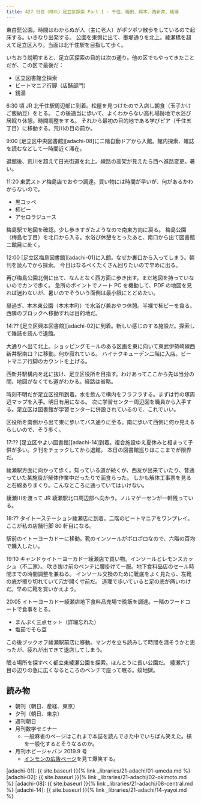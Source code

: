 ```yaml
---
title: 427 日目（晴れ）足立区探索 Part 1 - 千住、梅田、興本、西新井、綾瀬
---
```


東白髭公園。時間はわからぬが人（主に老人）がポツポツ散歩をしているので起床する。いきなり出発する。
公園を東側に出て、墨堤通りを北上。綾瀬橋を超えて足立区入り。当面は北千住駅を目指して歩く。

いちおう説明すると、足立区探索の目的は次の通り。他の区でもやってきたことだが、この区で最後だ：

* 区立図書館全探索
* ビートマニア行脚（店舗部門）
* 銭湯

6:30 頃 JR 北千住駅周辺部に到着。松屋を見つけたので入店し朝食（玉子かけご飯納豆）をとる。
この後適当に歩いて、よくわからない高札場跡地で水浴び居眠り休憩。時間調整をする。
それから最初の目的地である学びピア（千住五丁目）に移動する。荒川の目の前か。

9:00 [足立区中央図書館][adachi-08]に二階自動ドアから入館。館内探索、雑誌を読むなどして一時間近く滞在。

退館後、荒川を超えて日光街道を北上。線路の高架が見えたら西へ進路変更。暑い。

11:20 東武ストア梅島店でおやつ調達。買い物には時間が早いが、何があるかわからないので。

* 黒コッペ
* 柿ピー
* アセロラジュース

梅島駅で地図を確認。少し歩きすぎたようなので南東方向に戻る。
梅島公園（梅島七丁目）を北口から入る。水浴び休憩をとったあと、南口から出て図書館二館目に赴く。

12:00 [足立区梅島図書館][adachi-01]に入館。なぜか裏口から入ってしまう。朝刊を読んでから探索。
今日はなるべくたくさん回りたいので早めに出る。

再び梅島公園北側に出て、なんとなく西方面に歩き出す。まだ地図を持っていないのでカンで歩く。
急所のポイントでノート PC を機動して、PDF の地図を見れば迷わないが、暑いのでそういう面倒は最小限にとどめたい。

昼過ぎ、本木東公園（本木本町）で水浴び兼おやつ休憩。半裸で柿ピーを貪る。
西隣のブロックへ移動すれば目的地だ。

14:?? [足立区興本図書館][adachi-02]に到着。新しい感じのする施設だ。探索して雑誌を読んで退館。

大通りへ出て北上。ショッピングモールのある区画を東に向いて東武伊勢崎線西新井駅南口？に移動。何か寂れている。
ハイテクキューデン二階に入店。ビートマニア行脚のカウントを上げる。

西新井駅構内を北に抜け、足立区役所を目指す。わけあってここから先は当分の間、地図がなくても道がわかる。経路は省略。

時刻不明だが足立区役所到着。水を飲んで構内をフラフラする。まずは竹の塚周辺マップを入手。明日有用になる。
次に学習センター周辺図を職員から入手する。足立区は図書館が学習センターに併設されているので、これでいい。

区役所を南側から出て東に歩いてバス通りに至る。南に歩いて西側に何か見えるらしいので、そう歩く。

17:?? [足立区やよい図書館][adachi-14]到着。複合施設ゆえ夏休みと相まって子供が多い。夕刊をチェックしてから退館。
本日の図書館巡りはここまでが限界だ。

綾瀬駅方面に向かって歩く。知っている道が続くが、西友が出来ていたり、昔通っていた某施設が解体作業中だったりで面食らった。
しかも解体工事票を見ると石綿ありまくり。こんなところに通っていてはいけない。

綾瀬川を渡って JR 綾瀬駅北口周辺部へ向かう。ノルマゲーセンが一軒残っている。

18:?? タイトーステーション綾瀬店に到着。二階のビートマニアをワンプレイ。ここが私の店舗行脚 80 軒目になる。

駅前のイトーヨーカドーに移動。靴のインソールがボロボロなので、六階の百均で購入したい。

19:10 キャンドゥイトーヨーカドー綾瀬店で買い物。インソールとレモンスカッシュ（不二家）。
吹き抜け前のベンチに腰掛けて一服。地下食料品店のセール時間までの時間調整を兼ねる。
インソール交換のために靴底をよく見たら、左靴の底が擦り切れていて穴が開く寸前だ。
道理で歩いていると足の底が痛いわけだ。早めに靴を買いかえよう。

20:05 イトーヨーカドー綾瀬店地下食料品売場で晩飯を調達。一階のフードコートで食事をとる。

* まんぷく三点セット（詳細忘れた）
* 塩茹でそら豆

この後ブックオフ綾瀬駅前店に移動。マンガを立ち読みして時間を潰そうかと思ったが、疲れが出てきて退店してしまう。

眠る場所を探すべく都立東綾瀬公園を探索。ほんとうに長い公園だ。
綾瀬六丁目の辺りの急に広くなるところのベンチで座って眠る。蚊地獄。

## 読み物

* 朝刊（朝日、産経、東京）
* 夕刊（朝日、東京）
* 週刊朝日
* 月刊数学セミナー
  * 一般麻雀のページはこれまで本誌を読んできた中でいちばん笑えた。槓を一般化するとそうなるのか。
* 月刊ホビージャパン 2019.9 号
  * [インモンの広告ページ](http://hobbyjapan.co.jp/news/bin/info/pdf/news20190125_2.pdf)を見て爆笑する。

[adachi-01]: {{ site.baseurl }}{% link _libraries/21-adachi/01-umeda.md %}
[adachi-02]: {{ site.baseurl }}{% link _libraries/21-adachi/02-okimoto.md %}
[adachi-08]: {{ site.baseurl }}{% link _libraries/21-adachi/08-central.md %}
[adachi-14]: {{ site.baseurl }}{% link _libraries/21-adachi/14-yayoi.md %}
